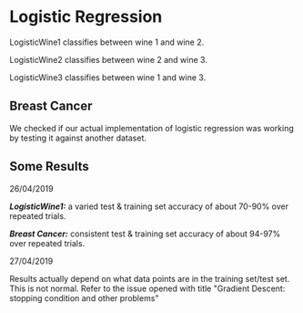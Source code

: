 # Logistic Regression

LogisticWine1 classifies between wine 1 and wine 2.

LogisticWine2 classifies between wine 2 and wine 3.

LogisticWine3 classifies between wine 1 and wine 3.


## Breast Cancer

We checked if our actual implementation of logistic regression was working by testing it against another dataset.


## Some Results

26/04/2019

***LogisticWine1:*** a varied test & training set accuracy of about 70-90% over repeated trials.

***Breast Cancer:*** consistent test & training set accuracy of about 94-97% over repeated trials.

27/04/2019

Results actually depend on what data points are in the training set/test set. This is not normal. Refer to the issue opened with title "Gradient Descent: stopping condition and other problems"
